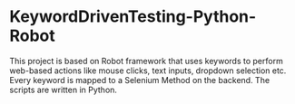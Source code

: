 # KeywordDrivenTesting-Python-Robot
This project is based on Robot framework that uses keywords to perform web-based actions like mouse clicks, text inputs, dropdown selection etc.
Every keyword is mapped to a Selenium Method on the backend. The scripts are written in Python. 

